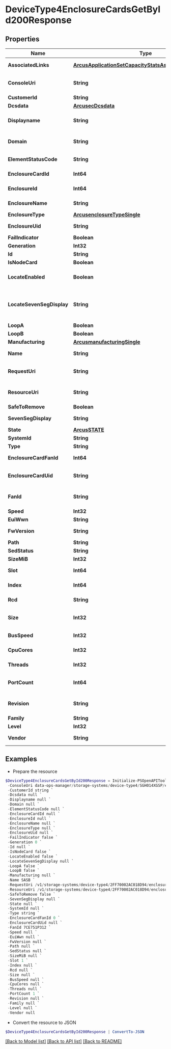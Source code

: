 # DeviceType4EnclosureCardsGetById200Response
## Properties

Name | Type | Description | Notes
------------ | ------------- | ------------- | -------------
**AssociatedLinks** | [**ArcusApplicationSetCapacityStatsAssociatedLinksInner[]**](ArcusApplicationSetCapacityStatsAssociatedLinksInner.md) | Associated Links Details | [optional] 
**ConsoleUri** | **String** | consoleUri for detailed storage object | [optional] 
**CustomerId** | **String** | customerId | [optional] 
**Dcsdata** | [**ArcusecDcsdata**](ArcusecDcsdata.md) |  | [optional] 
**Displayname** | **String** | Name to be used for display purposes | [optional] 
**Domain** | **String** | Domain that the resource belongs to | [optional] 
**ElementStatusCode** | **String** | Enclosure status code. | [optional] 
**EnclosureCardId** | **Int64** | ID of enclosure card. | [optional] 
**EnclosureId** | **Int64** | ID of the enclosure | [optional] 
**EnclosureName** | **String** | Name of the enclosure | [optional] 
**EnclosureType** | [**ArcusenclosureTypeSingle**](ArcusenclosureTypeSingle.md) |  | [optional] 
**EnclosureUid** | **String** | Unique Identifier of the enclosure. | [optional] 
**FailIndicator** | **Boolean** |  | [optional] 
**Generation** | **Int32** | generation | [optional] 
**Id** | **String** | id | [optional] 
**IsNodeCard** | **Boolean** |  | [optional] 
**LocateEnabled** | **Boolean** | Indicates if the locate beacon is enabled or not | [optional] 
**LocateSevenSegDisplay** | **String** | Seven segment display on enclosure card when locate is on | [optional] 
**LoopA** | **Boolean** |  | [optional] 
**LoopB** | **Boolean** |  | [optional] 
**Manufacturing** | [**ArcusmanufacturingSingle**](ArcusmanufacturingSingle.md) |  | [optional] 
**Name** | **String** | Name of the resource. | [optional] 
**RequestUri** | **String** | resourceUri for detailed enclosure object | [optional] 
**ResourceUri** | **String** | resourceUri for detailed enclosure object | [optional] 
**SafeToRemove** | **Boolean** |  | [optional] 
**SevenSegDisplay** | **String** | Seven segment display | [optional] 
**State** | [**ArcusSTATE**](ArcusSTATE.md) |  | [optional] 
**SystemId** | **String** | systemId | [optional] 
**Type** | **String** | type | [optional] 
**EnclosureCardFanId** | **Int64** | Numeric ID of the resource | [optional] 
**EnclosureCardUid** | **String** | Unique Identifier of the enclosure card. | [optional] 
**FanId** | **String** | SystemUid/Serial Number  of the array. | [optional] 
**Speed** | **Int32** | speed | [optional] 
**EuiWwn** | **String** | EUI/WWN | [optional] 
**FwVersion** | **String** | Firmware Version | [optional] 
**Path** | **String** | path | [optional] 
**SedStatus** | **String** | SED state of disk | [optional] 
**SizeMiB** | **Int32** | Size in MiB | [optional] 
**Slot** | **Int64** | Enclosure card PCI slot number. | [optional] 
**Index** | **Int64** | Slot id of the physical memory | [optional] 
**Rcd** | **String** | RCD of the physical memory | [optional] 
**Size** | **Int32** | Size of the physical memory of KiB | [optional] 
**BusSpeed** | **Int32** | Speed of the cpu bus | [optional] 
**CpuCores** | **Int32** | Number of Cpu Cores | [optional] 
**Threads** | **Int32** | Number of threads | [optional] 
**PortCount** | **Int64** | Number of ports on enclosure card PCI. | [optional] 
**Revision** | **String** | Revision firmware of the TPM card | [optional] 
**Family** | **String** | Family of TPM | [optional] 
**Level** | **Int32** | Level of TPM | [optional] 
**Vendor** | **String** | vendor information | [optional] 

## Examples

- Prepare the resource
```powershell
$DeviceType4EnclosureCardsGetById200Response = Initialize-PSOpenAPIToolsDeviceType4EnclosureCardsGetById200Response  -AssociatedLinks [{&quot;resourceUri&quot;:&quot;/v1/storage-systems/device-type4/2FF70002AC01F0FF&quot;,&quot;type&quot;:&quot;systems&quot;},{&quot;resourceUri&quot;:&quot;/v1/storage-systems/device-type4/2FF70002AC01F0FF/enclosures/9c3c4f29a82fd8d632ff379116fa0b8f&quot;,&quot;type&quot;:&quot;enclosures&quot;}] `
 -ConsoleUri data-ops-manager/storage-systems/device-type4/SGH014XGSP/enclosures/9c3c4f29a82fd8d632ff379116fa0b8f/enclosure-cards/8621946048c1cb24bdfc57e9b3b460ac `
 -CustomerId string `
 -Dcsdata null `
 -Displayname null `
 -Domain null `
 -ElementStatusCode null `
 -EnclosureCardId null `
 -EnclosureId null `
 -EnclosureName null `
 -EnclosureType null `
 -EnclosureUid null `
 -FailIndicator false `
 -Generation 0 `
 -Id null `
 -IsNodeCard false `
 -LocateEnabled false `
 -LocateSevenSegDisplay null `
 -LoopA false `
 -LoopB false `
 -Manufacturing null `
 -Name SASB `
 -RequestUri /v1/storage-systems/device-type4/2FF70002AC018D94/enclosures/9c3c4f29a82fd8d632ff379116fa0b8f/enclosure-cards/8621946048c1cb24bdfc57e9b3b460ac `
 -ResourceUri /v1/storage-systems/device-type4/2FF70002AC018D94/enclosures/9c3c4f29a82fd8d632ff379116fa0b8f/enclosure-cards/8621946048c1cb24bdfc57e9b3b460ac `
 -SafeToRemove false `
 -SevenSegDisplay null `
 -State null `
 -SystemId null `
 -Type string `
 -EnclosureCardFanId 0 `
 -EnclosureCardUid null `
 -FanId 7CE751P312 `
 -Speed null `
 -EuiWwn null `
 -FwVersion null `
 -Path null `
 -SedStatus null `
 -SizeMiB null `
 -Slot 1 `
 -Index null `
 -Rcd null `
 -Size null `
 -BusSpeed null `
 -CpuCores null `
 -Threads null `
 -PortCount 1 `
 -Revision null `
 -Family null `
 -Level null `
 -Vendor null
```

- Convert the resource to JSON
```powershell
$DeviceType4EnclosureCardsGetById200Response | ConvertTo-JSON
```

[[Back to Model list]](../README.md#documentation-for-models) [[Back to API list]](../README.md#documentation-for-api-endpoints) [[Back to README]](../README.md)

